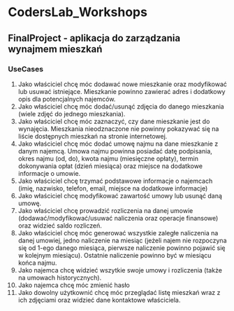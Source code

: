 # CodersLab_Workshops

## FinalProject - aplikacja do zarządzania wynajmem mieszkań

### UseCases

1. Jako właściciel chcę móc dodawać nowe mieszkanie oraz modyfikować lub usuwać istniejące. Mieszkanie powinno zawierać adres i dodatkowy opis dla potencjalnych najemców.
2. Jako właściciel chcę móc dodać/usunąć zdjęcia do danego mieszkania (wiele zdjęć do jednego mieszkania).
3. Jako właściciel chcę móc zaznaczyć, czy dane mieszkanie jest do wynajęcia. Mieszkania nieodznaczone nie powinny pokazywać się na liście dostępnych mieszkań na stronie internetowej.
4. Jako właściciel chcę móc dodać umowę najmu na dane mieszkanie z danym najemcą. Umowa najmu powinna posiadać datę podpisania, okres najmu (od, do), kwota najmu (miesięczne opłaty), termin dokonywania opłat (dzień miesiąca) oraz miejsce na dodatkowe informacje o umowie.
5. Jako właściciel chcę trzymać podstawowe informacje o najemcach (imię, nazwisko, telefon, email, miejsce na dodatkowe informacje)
6. Jako właściciel chcę modyfikować zawartość umowy lub usunąć daną umowę.
7. Jako właściciel chcę prowadzić rozliczenia na danej umowie (dodawać/modyfikować/usuwać naliczenia oraz operacje finansowe) oraz widzieć saldo rozliczeń.
8. Jako właściciel chcę móc generować wszystkie zaległe naliczenia na danej umowiej, jedno naliczenie na miesiąc (jeżeli najem nie rozpoczyna się od 1-ego danego miesiąca, pierwsze naliczenie powinno pojawić się w kolejnym miesiącu). Ostatnie naliczenie powinno być w miesiącu końca najmu.
9. Jako najemca chcę widzieć wszytkie swoje umowy i rozliczenia (także na umowach historycznych).
10. Jako najemca chcę móc zmienić hasło
11. Jako dowolny użytkownić chcę móc przeglądać listę mieszkań wraz z ich zdjęciami oraz widzieć dane kontaktowe właściciela.

